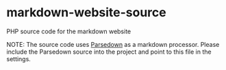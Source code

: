 # markdown-website-source
PHP source code for the markdown website

NOTE: The source code uses [Parsedown](https://github.com/erusev/parsedown) as a markdown processor.
Please include the Parsedown source into the project and point to this file in the settings.
